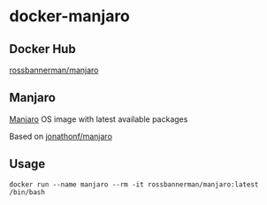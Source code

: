 # docker-manjaro

## Docker Hub
[rossbannerman/manjaro](https://hub.docker.com/r/rossbannerman/manjaro/)

## Manjaro
[Manjaro](https://manjaro.org/) OS image with latest available packages

Based on [jonathonf/manjaro](https://hub.docker.com/r/jonathonf/manjaro/)

## Usage
`docker run --name manjaro --rm -it rossbannerman/manjaro:latest /bin/bash`
